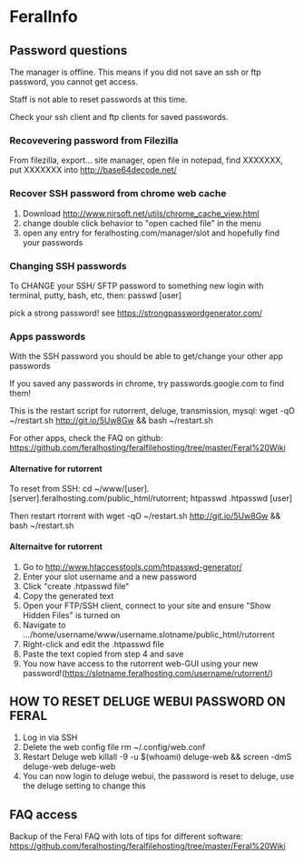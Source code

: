 # FeralInfo

## Password questions

The manager is offline. This means if you did not save an ssh or ftp password, you cannot get access.

Staff is not able to reset passwords at this time.

Check your ssh client and ftp clients for saved passwords.

### Recovevering password from Filezilla
From filezilla, export... site manager, open file in notepad, find <Pass encoding="base64">XXXXXXX</Pass>, put XXXXXXX into http://base64decode.net/

### Recover SSH password from chrome web cache

1. Download http://www.nirsoft.net/utils/chrome_cache_view.html
2. change double click behavior to "open cached file" in the menu
3. open any entry for feralhosting.com/manager/slot and hopefully find your passwords

### Changing SSH passwords

To CHANGE your SSH/ SFTP password to something new
login with terminal, putty, bash, etc, then:
passwd [user]
 
pick a strong password! see https://strongpasswordgenerator.com/

### Apps passwords
With the SSH password you should be able to get/change your other app passwords
 
If you saved any passwords in chrome, try passwords.google.com to find them!
 
This is the restart script for rutorrent, deluge, transmission, mysql:
wget -qO ~/restart.sh http://git.io/5Uw8Gw && bash ~/restart.sh
 
For other apps, check the FAQ on github:
https://github.com/feralhosting/feralfilehosting/tree/master/Feral%20Wiki
 

#### Alternative for rutorrent
To reset from SSH:
cd ~/www/[user].[server].feralhosting.com/public_html/rutorrent; htpasswd .htpasswd [user]
 
Then restart rtorrent with
wget -qO ~/restart.sh http://git.io/5Uw8Gw && bash ~/restart.sh
 
#### Alternaitve for rutorrent
1. Go to http://www.htaccesstools.com/htpasswd-generator/
2. Enter your slot username and a new password
3. Click "create .htpasswd file" 
4. Copy the generated text
5. Open your FTP/SSH client, connect to your site and ensure "Show Hidden Files" is turned on
6. Navigate to .../home/username/www/username.slotname/public_html/rutorrent
7. Right-click and edit the .htpasswd file
8. Paste the text copied from step 4 and save
9. You now have access to the rutorrent web-GUI using your new password!(https://slotname.feralhosting.com/username/rutorrent/)

HOW TO RESET DELUGE WEBUI PASSWORD ON FERAL <from mundus2018>
-------------------------------------------
1. Log in via SSH
2. Delete the web config file
    rm ~/.config/web.conf
3. Restart Deluge web
    killall -9 -u $(whoami) deluge-web && screen -dmS deluge-web deluge-web
4. You can now login to deluge webui, the password is reset to deluge, use the deluge setting to change this

## FAQ access

Backup of the Feral FAQ with lots of tips for different software:
https://github.com/feralhosting/feralfilehosting/tree/master/Feral%20Wiki

